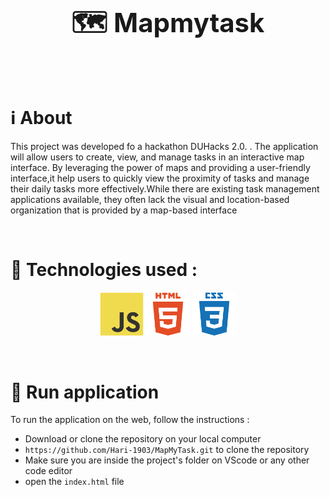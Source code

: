 # **<h2 align="center"> 🗺️ Mapmytask</h2>**
<br>

# ℹ️ About
This project was developed fo a hackathon DUHacks 2.0. . The application will allow users to create, view, and manage tasks in an interactive map interface.
By leveraging the power of maps and providing a user-friendly interface,it help users to quickly view the proximity of tasks and manage their daily tasks more effectively.While there are existing task management applications available, they often lack the visual and location-based organization that is provided by a map-based interface

<br>

# :rocket: Technologies used :</h2>
<p align="center">
	<img src="https://github.com/devicons/devicon/blob/master/icons/javascript/javascript-original.svg" alt="js" width="70" height="70"/>
	<img src="https://github.com/devicons/devicon/blob/master/icons/html5/html5-plain-wordmark.svg" alt="html5"  width="70" height="70"/>
	<img src="https://github.com/devicons/devicon/blob/master/icons/css3/css3-plain-wordmark.svg" alt="css3" width="70" height="70"/>
</p>


<br>

# 🎲 Run application
To run the application on the web, follow the instructions :
- Download or clone the repository on your local computer
- `https://github.com/Hari-1903/MapMyTask.git` to clone the repository
- Make sure you are inside the project's folder on VScode or any other code editor
- open the `index.html` file
<br>
